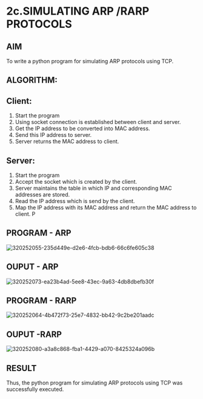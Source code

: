 # 2c.SIMULATING ARP /RARP PROTOCOLS
## AIM
To write a python program for simulating ARP protocols using TCP.
## ALGORITHM:
## Client:
1. Start the program
2. Using socket connection is established between client and server.
3. Get the IP address to be converted into MAC address.
4. Send this IP address to server.
5. Server returns the MAC address to client.
## Server:
1. Start the program
2. Accept the socket which is created by the client.
3. Server maintains the table in which IP and corresponding MAC addresses are
stored.
4. Read the IP address which is send by the client.
5. Map the IP address with its MAC address and return the MAC address to client.
P
## PROGRAM - ARP
![320252055-235d449e-d2e6-4fcb-bdb6-66c6fe605c38](https://github.com/user-attachments/assets/eb5d6833-a564-4a5d-8a0f-9e8679e3f4c1)

## OUPUT - ARP
![320252073-ea23b4ad-5ee8-43ec-9a63-4db8dbefb30f](https://github.com/user-attachments/assets/1eba8715-28e5-4de5-86c4-fea93fd2da4e)

## PROGRAM - RARP
![320252064-4b472f73-25e7-4832-bb42-9c2be201aadc](https://github.com/user-attachments/assets/dddaf3bb-0dfc-48fc-9a65-e6603055f2cb)

## OUPUT -RARP
![320252080-a3a8c868-fba1-4429-a070-8425324a096b](https://github.com/user-attachments/assets/e1d847e9-2b16-4d5d-bb26-5a4e587ad7cd)

## RESULT
Thus, the python program for simulating ARP protocols using TCP was successfully 
executed.
